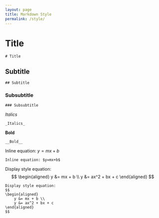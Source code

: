 ```yaml
---
layout: page
title: Markdown Style
permalink: /style/
---
```


# Title
```
# Title
```

## Subtitle
```
## Subtitle
```

### Subsubtitle
```
### Subsubtitle
```

_Italics_
```
_Italics_
```

__Bold__
```
__Bold__
```

Inline equation: $y=mx+b$
```
Inline equation: $y=mx+b$
```

Display style equation:
$$
\begin{aligned}
	y &= mx + b \\
	y &= ax^2 + bx + c
\end{aligned}
$$

```
Display style equation:
$$
\begin{aligned}
	y &= mx + b \\
	y &= ax^2 + bx + c
\end{aligned}
$$
```
